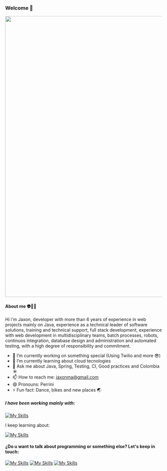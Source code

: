 ### Welcome 👋

<img src="https://user-images.githubusercontent.com/16148737/158524761-06750753-ce52-44a0-bfa9-c3d132f6a486.jpg" width="900" align="center">

#### About me 👽🦄✨

Hi i'm Jaxon, developer with more than 6 years of experience in web projects mainly on Java, experience as a technical leader of software solutions, training and technical support, full stack development, experience with web development in multidisciplinary teams, batch processes, robots, continuos integration, database design and administration and automated testing, with a high degree of responsibility and commitment.

- 🔭 I’m currently working on something special (Using Twilio and more 😎)
- 🌱 I’m currently learning about cloud tecnologies
- 💬 Ask me about Java, Spring, Testing, CI, Good practices and Colombia ☀️
- 📫 How to reach me: jaxonma@gmail.com
- 😄 Pronouns: Perrini
- ⚡ Fun fact: Dance, bikes and new places 🌏 

##### I have been working mainly with:

[![My Skills](https://skillicons.dev/icons?i=js,html,css,bootstrap,angular,react,jquery,java,spring,scala,kubernetes,jenkins,graphql,firebase,mysql,mongodb,postgres,docker)]()

I keep learning about:

[![My Skills](https://skillicons.dev/icons?i=aws,azure,kubernetes,py,nodejs,vue)]()


#### ¿Do u want to talk about programming or something else? Let's keep in touch:

[![My Skills](https://skillicons.dev/icons?i=linkedin)](https://www.linkedin.com/in/jaxon-julian-munoz-avendano/)
[![My Skills](https://skillicons.dev/icons?i=stackoverflow)](https://stackoverflow.com/users/5870012/jaxonjma)
[![My Skills](https://skillicons.dev/icons?i=instagram)](https://www.instagram.com/jaxon.julian/)


